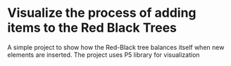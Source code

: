 # Visualize the process of adding items to the Red Black Trees

A simple project to show how the Red-Black tree balances itself when new elements are inserted. The project uses P5 library for visualization
